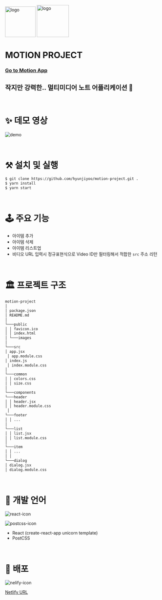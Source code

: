 <div>
  <img 
    alt="logo" 
    src="https://user-images.githubusercontent.com/23496927/138845175-e18b75ef-d4a6-467e-86ca-857c31a82821.png"
    style="width: 100px; " />
  <img 
    alt="logo" 
    src="https://user-images.githubusercontent.com/23496927/138889865-6fc89ccf-e45a-46e0-9446-092c8b3e22b2.png"
    style="width: 105px; " />
</div>

# MOTION PROJECT

### [Go to Motion App](https://motion-by-hj.netlify.app/)

## 작지만 강력한.. 멀티미디어 노트 어플리케이션 🚀

<br/>

# ✨ 데모 영상

![demo](https://user-images.githubusercontent.com/23496927/138843984-6a440592-25c6-4e3b-8701-fc46af5f7c78.gif)

<br>

# ⚒️ 설치 및 실행

```sh
$ git clone https://github.com/hyunjiyoo/motion-project.git .
$ yarn install
$ yarn start
```

<br>

# 🕹 주요 기능

- 아이템 추가
- 아이템 삭제
- 아이템 리스트업
- 비디오 URL 입력시 정규표현식으로 Video ID만 필터링해서 적합한 `src` 주소 리턴

<br>

# 🏛 프로젝트 구조

```md
motion-project
│  
│ package.json
│ README.md
│  
└───public
│ │ favicon.ico  
│ │ index.html
│ └───images
│
└───src
│ app.jsx  
 │ app.module.css
│ index.js  
 │ index.module.css
│
└───common
│ │ colors.css
│ │ size.css
│
└───components
└───header
│ │ header.jsx
│ │ header.module.css  
 │
└───footer
│ │ ...
│
└───list
│ │ list.jsx
│ │ list.module.css
│
└───item
│ │ ...
│ │
└───dialog
│ dialog.jsx
│ dialog.module.css
```

<br>

# 🎯 개발 언어

![react-icon](https://user-images.githubusercontent.com/23496927/138889004-87fe48bc-2a62-4fd0-a155-fd6092ff1f07.png)

![postcss-icon](https://user-images.githubusercontent.com/23496927/138883710-f0d0cf3c-fc31-41c1-81c0-0b8326995696.png)

- React (create-react-app unicorn template)
- PostCSS

<br>

# 🚀 배포

![nelify-icon](https://user-images.githubusercontent.com/23496927/138884047-c74d85b3-f0e6-4e82-a130-222216d18648.jpeg)

[Netlify URL](https://www.netlify.com/)
